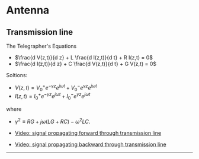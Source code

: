 # Antenna


## Transmission line

The Telegrapher's Equations

* $\frac{d V(z,t)}{d z} + L \frac{d I(z,t)}{d t} + R I(z,t) = 0$
* $\frac{d I(z,t)}{d z} + C \frac{d V(z,t)}{d t} + G V(z,t) = 0$

Soltions:
* $V(z, t) = V_0^+ e^{-\gamma z} e^{j \omega t} + V_0^- e^{\gamma z} e^{j \omega t}$
* $I(z, t) = I_0^+ e^{-\gamma z} e^{j \omega t} + I_0^- e^{\gamma z} e^{j \omega t}$

where
* $\gamma^2 \equiv R G + j \omega (L G + R C) - \omega^2 L C$.

* [Video: signal propagating forward through transmission line](https://www.youtube.com/watch?v=sc0cJBv9s8Q)
* [Video: signal propagating backward through transmission line](https://youtu.be/SxcdO1SfE3M)

---
